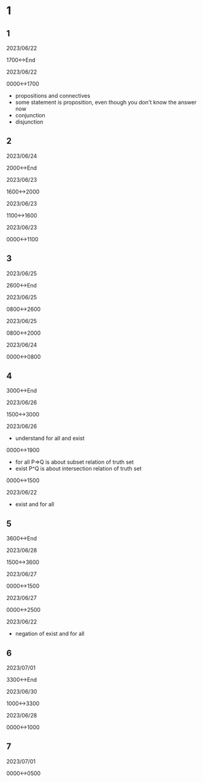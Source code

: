 # 1

## 1

2023/06/22

1700<->End

2023/06/22

0000<->1700

- propositions and connectives
- some statement is proposition, even though you don't know the answer now
- conjunction
- disjunction

## 2

2023/06/24

2000<->End

2023/06/23

1600<->2000

2023/06/23

1100<->1600

2023/06/23

0000<->1100

## 3

2023/06/25

2600<->End

2023/06/25

0800<->2600

2023/06/25

0800<->2000

2023/06/24

0000<->0800

## 4

3000<->End

2023/06/26

1500<->3000

2023/06/26

- understand for all and exist

0000<->1900

- for all P=>Q is about subset relation of truth set
- exist P^Q is about intersection relation of truth set

0000<->1500

2023/06/22

- exist and for all

## 5

3600<->End

2023/06/28

1500<->3600

2023/06/27

0000<->1500

2023/06/27

0000<->2500

2023/06/22

- negation of exist and for all

## 6

2023/07/01

3300<->End

2023/06/30

1000<->3300

2023/06/28

0000<->1000

## 7

2023/07/01

0000<->0500
